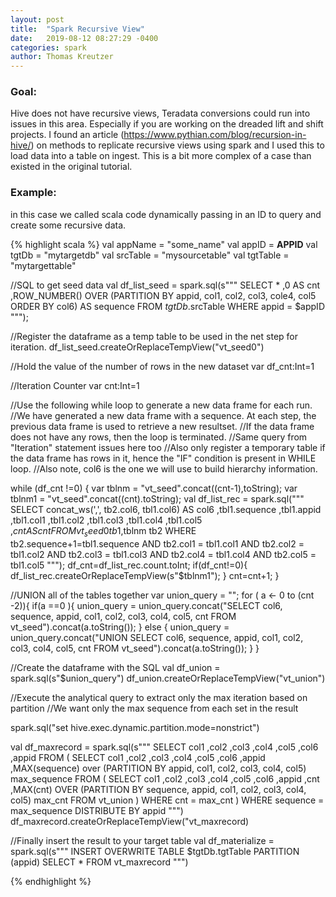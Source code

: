```yaml
---
layout: post
title:  "Spark Recursive View"
date:   2019-08-12 08:27:29 -0400
categories: spark
author: Thomas Kreutzer
---
```

### Goal:

Hive does not have recursive views, Teradata conversions could run into issues in this area. Especially if you are working on the dreaded lift and shift projects. I found an article (https://www.pythian.com/blog/recursion-in-hive/) on methods to replicate recursive views using spark and I used this to load data into a table on ingest. This is a bit more complex of a case than existed in the original tutorial. 


### Example:
in this case we called scala code dynamically passing in an ID to query and create some recursive data. 

{% highlight scala %}
val appName = "some_name"
val appID = __APPID__
val tgtDb = "mytargetdb"
val srcTable = "mysourcetable"
val tgtTable = "mytargettable"

//SQL to get seed data
val df_list_seed = spark.sql(s"""
SELECT
  *
  ,0 AS cnt
  ,ROW_NUMBER() OVER (PARTITION BY appid, col1, col2, col3, cole4, col5 ORDER BY col6) AS sequence
FROM
  $tgtDb.$srcTable
WHERE appid = $appID
""");

//Register the dataframe as a temp table to be used in the net step for iteration.
df_list_seed.createOrReplaceTempView("vt_seed0")

//Hold the value of the number of rows in the new dataset
var df_cnt:Int=1

//Iteration Counter
var cnt:Int=1

//Use the following while loop to generate a new data frame for each run.
//We have generated a new data frame with a sequence. At each step, the previous data frame is used to retrieve a new resultset.
//If the data frame does not have any rows, then the loop is terminated.
//Same query from "Iteration" statement issues here too
//Also only register a temporary table if the data frame has rows in it, hence the "IF" condition is present in WHILE loop.
//Also note, col6 is the one we will use to build hierarchy information. 

while (df_cnt !=0) {
  var tblnm = "vt_seed".concat((cnt-1),toString);
  var tblnm1 = "vt_seed".concat((cnt).toString);
  val df_list_rec = spark.sql("""
    SELECT
      concat_ws(',', tb2.col6, tbl1.col6) AS col6
      ,tbl1.sequence
      ,tbl1.appid
      ,tbl1.col1
      ,tbl1.col2
      ,tbl1.col3
      ,tbl1.col4
      ,tbl1.col5
      ,$cnt AS cnt
    FROM
      vt_seed0 tb1
      ,$tblnm  tb2
    WHERE
      tb2.sequence+1=tbl1.sequence
      AND tb2.col1 = tbl1.col1
      AND tb2.col2 = tbl1.col2
      AND tb2.col3 = tbl1.col3
      AND tb2.col4 = tbl1.col4
      AND tb2.col5 = tbl1.col5
  """);
  df_cnt=df_list_rec.count.toInt;
  if(df_cnt!=0){
    df_list_rec.createOrReplaceTempView(s"$tblnm1");
  }
  cnt=cnt+1;
}


//UNION all of the tables together
var union_query = "";
for ( a <- 0 to (cnt -2)){
  if(a ==0 ){
    union_query = union_query.concat("SELECT col6, sequence, appid, col1, col2, col3, col4, col5, cnt FROM vt_seed").concat(a.toString());
  }
  else {
    union_query = union_query.concat("UNION SELECT col6, sequence, appid, col1, col2, col3, col4, col5, cnt FROM vt_seed").concat(a.toString());
  }
}


//Create the dataframe with the SQL
val df_union = spark.sql(s"$union_query")
df_union.createOrReplaceTempView("vt_union")


//Execute the analytical query to extract only the max iteration based on partition
//We want only the max sequence from each set in the result

spark.sql("set hive.exec.dynamic.partition.mode=nonstrict")

val df_maxrecord = spark.sql(s"""
  SELECT
    col1
    ,col2
    ,col3
    ,col4
    ,col5
    ,col6
    ,appid
  FROM
  (
    SELECT
      col1
      ,col2
      ,col3
      ,col4
      ,col5
      ,col6
      ,appid
      ,MAX(sequence) over (PARTITION BY appid, col1, col2, col3, col4, col5) max_sequence
    FROM
    (
      SELECT
        col1
        ,col2
        ,col3
        ,col4
        ,col5
        ,col6
        ,appid
        ,cnt
        ,MAX(cnt) OVER (PARTITION BY sequence, appid, col1, col2, col3, col4, col5) max_cnt
      FROM vt_union
    )
    WHERE
      cnt = max_cnt
  )
  WHERE
   sequence = max_sequence
  DISTRIBUTE BY appid
""")
df_maxrecord.createOrReplaceTempView("vt_maxrecord)

//Finally insert the result to your target table
val df_materialize = spark.sql(s"""
  INSERT OVERWRITE TABLE $tgtDb.tgtTable PARTITION (appid)
  SELECT * FROM vt_maxrecord
""")

{% endhighlight %}